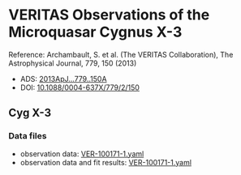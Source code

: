 # VERITAS Observations of the Microquasar Cygnus X-3

Reference:
Archambault, S. et al. (The VERITAS Collaboration), The Astrophysical Journal, 779, 150 (2013)

- ADS: [2013ApJ...779..150A](http://adsabs.harvard.edu/abs/2013ApJ...779..150A)
- DOI: [10.1088/0004-637X/779/2/150](https://doi.org/10.1088/0004-637X/779/2/150)

## Cyg X-3
### Data files

- observation data: [VER-100171-1.yaml](VER-100171-1.yaml)  
- observation data and fit results: [VER-100171-1.yaml](VER-100171-1.yaml)  
